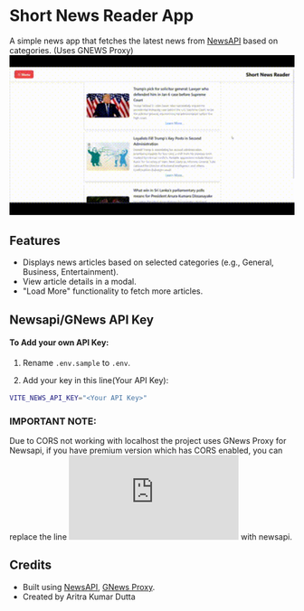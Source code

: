 # Short News Reader App

A simple news app that fetches the latest news from [NewsAPI](https://newsapi.org/) based on categories.
(Uses GNEWS Proxy)
<img src="demo.gif" alt="DEMO" width="600" />


## Features
- Displays news articles based on selected categories (e.g., General, Business, Entertainment).
- View article details in a modal.
- "Load More" functionality to fetch more articles.

## Newsapi/GNews API Key

#### To Add your own API Key:
1. Rename ```.env.sample``` to ```.env```.

2. Add your key in this line(Your API Key):
```bash
VITE_NEWS_API_KEY="<Your API Key>"
```

### IMPORTANT NOTE:
Due to CORS not working with localhost the project uses GNews Proxy for Newsapi, if you have premium version which has CORS enabled, you can replace the line ![here](https://github.com/CarnageX19/short-news-reader/blob/main/src/apis/Newsapi.js#L5) with newsapi.

## Credits
- Built using [NewsAPI](https://newsapi.org/), [GNews Proxy](https://gnews.io/).
- Created by Aritra Kumar Dutta